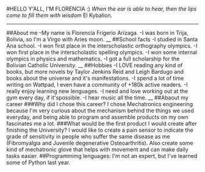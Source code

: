 #HELLO Y'ALL, I'M FLORENCIA :)
*When the ear is able to hear, then the lips come to fill them with wisdom*  El Kybalion.
___
##About me
-My name is Florencia Frigerio Arízaga.
-I was born in Trija, Bolivia, so I'm a Virgo with Aries moon.
__
##School facts
-I studied in Santa Ana school.
-I won first place in the interscholastic orthography olympics.
-I won first place in the interscholastic spelling olympics.
-I won some internal olympics in physics and mathematics.
-I got a full scholarship for the Bolivian Catholic University.
__
##Hobbies
-I LOVE reading any kind of books, but more novels by Taylor Jenkins Reid and Leigh Bardugo and books about the universe and it's manifestations.
-I spend a lot of time writing on Wattpad, I even have a community of +180k active readers.
-I really enjoy learning new lenguages.
-I need and love working out at the gym every day, if it'spossible.
-I hear music all the time.
__
##Abaout my career
###Why did I chose this career?
I chose Mechatronics engineering because I'm very curious about the mechanism behind the things we used everyday, and being able to program and assemble products on my own fascinates me a lot.
###What would be the first product I would create after finishing the University?
I would like to create a pain sensor to indicate the grade of sensitivity in people who suffer the same disease as me (Fibromyalgia and Juvenile degenerative Osteoarthritis). Also create some kind of mechatronic glove that helps with movement and can make daily tasks easier.
##Programmimg lenguages:
I'm not an expert, but I've learned some of Python last year.
